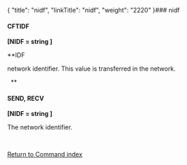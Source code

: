 {
    "title": "nidf",
    "linkTitle": "nidf",
    "weight": "2220"
}### <span id="nidf"></span>nidf

#### CFTIDF

**\[NIDF = string \]**

**IDF
network identifier. This value is transferred in the network.
  **

#### SEND, RECV

**\[NIDF = string \]**

The network identifier.

 

[Return to Command index](../../)
